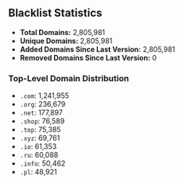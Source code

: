## Blacklist Statistics

- **Total Domains:** 2,805,981
- **Unique Domains:** 2,805,981
- **Added Domains Since Last Version:** 2,805,981
- **Removed Domains Since Last Version:** 0

### Top-Level Domain Distribution

-  `.com`: 1,241,955
-  `.org`: 236,679
-  `.net`: 177,897
-  `.shop`: 76,589
-  `.top`: 75,385
-  `.xyz`: 69,761
-  `.io`: 61,353
-  `.ru`: 60,088
-  `.info`: 50,462
-  `.pl`: 48,921
